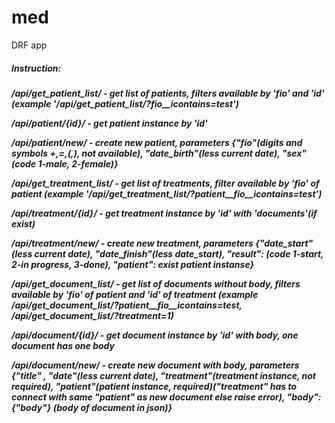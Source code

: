 # med
DRF app
<h5>Instruction:<h5>
<p> /api/get_patient_list/ - get list of patients, filters available by 'fio' and 'id' (example '/api/get_patient_list/?fio__icontains=test')</p>
<p> /api/patient/{id}/  - get patient instance by 'id'</p>
<p> /api/patient/new/ - create new patient, parameters {"fio"(digits and symbols +,=,(,), not available),
"date_birth"(less current date), 
"sex"(code 1-male, 2-female)} </p>
<p>/api/get_treatment_list/ - get list of treatments, filter available by 'fio' of patient (example '/api/get_treatment_list/?patient__fio__icontains=test')</p>
<p>/api/treatment/{id}/ - get treatment instance by 'id' with 'documents'(if exist) </p>
<p>/api/treatment/new/ - create new treatment, parameters {"date_start"(less current date),
"date_finish"(less date_start),
"result": (code 1-start, 2-in progress, 3-done),
"patient": exist patient instanse}</p>
<p>/api/get_document_list/ - get list of documents without body, filters available by 'fio' of patient and 'id' of treatment 
(example /api/get_document_list/?patient__fio__icontains=test, /api/get_document_list/?treatment=1)</p>
<p>/api/document/{id}/ - get document instance by 'id' with body, one document has one body</p>
<p>/api/document/new/ - create new document with body, parameters {"title" , "date"(less current date),
    "treatment"(treatment instance, not required),
    "patient"(patient instance, required)("treatment" has to connect with same "patient" as new document else raise error),
    "body":{"body"} (body of document in json)}</p>
<p></p>
<p></p>
<p></p>
<p></p>
<p></p>
<p></p>
<p></p>
<p></p>
<p></p>
<p></p>
<p></p>
<p></p>
